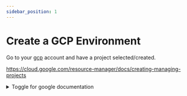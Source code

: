 ```yaml
---
sidebar_position: 1
---
```


# Create a GCP Environment



Go to your [gcp](https://cloud.google.com) account and have a project selected/created.

https://cloud.google.com/resource-manager/docs/creating-managing-projects

 <details>
    <summary>Toggle for google documentation</summary>
    <div>
      <iframe height="1000px" width="100%" src="https://www.mongodb.com/docs/atlas/getting-started/">
      </iframe>
    </div>

